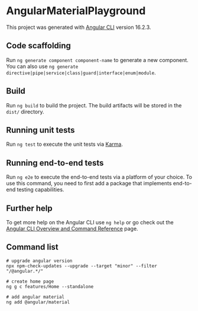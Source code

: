 # AngularMaterialPlayground

This project was generated with [Angular CLI](https://github.com/angular/angular-cli) version 16.2.3.

## Code scaffolding

Run `ng generate component component-name` to generate a new component. You can also use `ng generate directive|pipe|service|class|guard|interface|enum|module`.

## Build

Run `ng build` to build the project. The build artifacts will be stored in the `dist/` directory.

## Running unit tests

Run `ng test` to execute the unit tests via [Karma](https://karma-runner.github.io).

## Running end-to-end tests

Run `ng e2e` to execute the end-to-end tests via a platform of your choice. To use this command, you need to first add a package that implements end-to-end testing capabilities.

## Further help

To get more help on the Angular CLI use `ng help` or go check out the [Angular CLI Overview and Command Reference](https://angular.io/cli) page.

## Command list

```shell
# upgrade angular version
npx npm-check-updates --upgrade --target "minor" --filter "/@angular.*/"

# create home page
ng g c features/Home --standalone

# add angular material
ng add @angular/material

```
